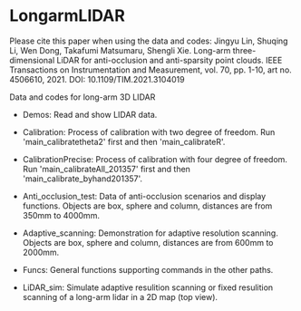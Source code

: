 # LongarmLIDAR
Please cite this paper when using the data and codes:
Jingyu Lin, Shuqing Li, Wen Dong, Takafumi Matsumaru, Shengli Xie. Long-arm three-dimensional LiDAR for anti-occlusion and anti-sparsity point clouds. IEEE Transactions on Instrumentation and Measurement, vol. 70, pp. 1-10, art no. 4506610, 2021. DOI: 10.1109/TIM.2021.3104019

Data and codes for long-arm 3D LIDAR

- Demos: Read and show LIDAR data. 

- Calibration: Process of calibration with two degree of freedom. Run 'main_calibratetheta2' first and then 'main_calibrateR'.

- CalibrationPrecise: Process of calibration with four degree of freedom. Run 'main_calibrateAll_201357' first and then 'main_calibrate_byhand201357'.

- Anti_occlusion_test: Data of anti-occlusion scenarios and display functions. Objects are box, sphere and column, distances are from 350mm to 4000mm. 

- Adaptive_scanning: Demonstration for adaptive resolution scanning. Objects are box, sphere and column, distances are from 600mm to 2000mm. 

- Funcs: General functions supporting commands in the other paths.

- LiDAR_sim: Simulate adaptive resulition scanning or fixed resulition scanning of a long-arm lidar in a 2D map (top view).
